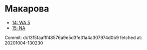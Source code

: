 # Макарова
- [14: WA 5](14.md)
- [15: NA](15.md)

Commit: dc13f5faafff48576a9e5d3fe31a4a307974d0b9
 fetched at: 20201004-130230
